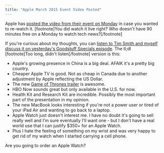 ```yaml
---
title: "Apple March 2015 Event Video Posted"
---
```

<p>Apple has <a href="https://www.apple.com/live/2015-mar-event/">posted the video from their event on Monday</a> in case you wanted to re-watch it. [footnote]You did watch it live right? Who doesn't have 90 minutes free on a Monday to watch tech news?[/footnote]</p>
<p>If you're curious about my thoughts, you can <a href="https://goodstuff.network/specials/13">listen to Tim Smith and myself discuss it on yesterday's Goodstuff Specials episode</a>. The tl;dl [footnote]Too long, didn't listen[/footnote] version is this:</p>
<ul>
<li>Apple's growing presence in China is a big deal. AFAIK it's a pretty big country.</li>
<li>Cheaper Apple TV is good. Not as cheap in Canada due to another adjustment by Apple reflecting the US Dollar.</li>
<li>The new <a href="https://trailers.apple.com/trailers/independent/gameofthrones/">Game of Thrones trailer</a> is awesome.</li>
<li>HBO Now sounds great but only available in the U.S. for now.</li>
<li>Health Kit and Research Kit are incredible. Possibly the most important part of the presentation in my opinion.</li>
<li>The new MacBook looks interesting if you're not a power user or tired of your iPad Air and wanting to go back to a laptop.</li>
<li>Apple Watch just doesn't interest me. I have no doubt it's going to sell really well and I'm sure eventually I'll want one - but I don't have a real world use that I can justify $350+ for an Apple Watch.</li>
<li>Plus I hate the feeling of something on my wrist and was very happy to get rid of my watch when I started carrying a cell phone.</li>
</ul>
<p>Are you going to order an Apple Watch?</p>
